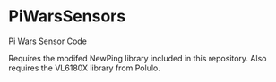 # PiWarsSensors
Pi Wars Sensor Code

Requires the modifed NewPing library included in this repository.
Also requires the VL6180X library from Polulo.
